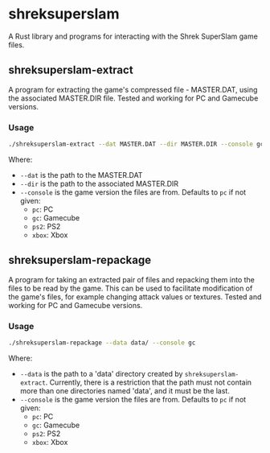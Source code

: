 # shreksuperslam

A Rust library and programs for interacting with the Shrek SuperSlam game files.

## shreksuperslam-extract

A program for extracting the game's compressed file - MASTER.DAT, using the
associated MASTER.DIR file. Tested and working for PC and Gamecube versions.

### Usage

```sh
./shreksuperslam-extract --dat MASTER.DAT --dir MASTER.DIR --console gc
```

Where:

* `--dat` is the path to the MASTER.DAT
* `--dir` is the path to the associated MASTER.DIR
* `--console` is the game version the files are from. Defaults to `pc` if not given:
    - `pc`: PC
    - `gc`: Gamecube
    - `ps2`: PS2
    - `xbox`: Xbox

## shreksuperslam-repackage

A program for taking an extracted pair of files and repacking them into the
files to be read by the game. This can be used to facilitate modification of the
game's files, for example changing attack values or textures. Tested and working
for PC and Gamecube versions.

### Usage

```sh
./shreksuperslam-repackage --data data/ --console gc
```

Where:

* `--data` is the path to a 'data' directory created by `shreksuperslam-extract`.
  Currently, there is a restriction that the path must not contain more than one
  directories named 'data', and it must be the last.
* `--console` is the game version the files are from. Defaults to `pc` if not given:
    - `pc`: PC
    - `gc`: Gamecube
    - `ps2`: PS2
    - `xbox`: Xbox